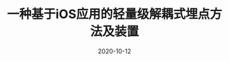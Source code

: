 ---
title: 一种基于iOS应用的轻量级解耦式埋点方法及装置

event: 发明专利
event_url: ""

location: China

summary: ""
abstract: ""

# Talk start and end times.
#   End time can optionally be hidden by prefixing the line with `#`.
date: "2020-10-12"
date_end: "2021-04-02"
all_day: true

# Schedule page publish date (NOT talk date).
publishDate: "2017-01-01T00:00:00Z"

authors: [金小俊, 赵化, 李卫丽]
tags: []

# Is this a featured talk? (true/false)
featured: false

links:
- name: 发明
- name: 公布
- name: 实质审查的生效
url_code: ""
url_pdf: ""
url_slides: ""
url_video: ""

# Markdown Slides (optional).
#   Associate this talk with Markdown slides.
#   Simply enter your slide deck's filename without extension.
#   E.g. `slides = "example-slides"` references `content/slides/example-slides.md`.
#   Otherwise, set `slides = ""`.

# Projects (optional).
#   Associate this post with one or more of your projects.
#   Simply enter your project's folder or file name without extension.
#   E.g. `projects = ["internal-project"]` references `content/project/deep-learning/index.md`.
#   Otherwise, set `projects = []`.
---